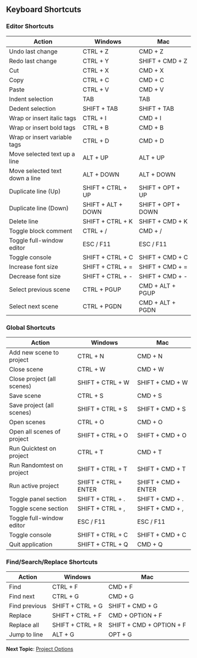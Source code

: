 ## Keyboard Shortcuts

### Editor Shortcuts

| Action                         | Windows             | Mac                 |
| ----------------               | --------            | --------            |
| Undo last change               | CTRL + Z            | CMD + Z             |
| Redo last change               | CTRL + Y            | SHIFT + CMD + Z     |
| Cut                            | CTRL + X            | CMD + X             |
| Copy                           | CTRL + C            | CMD + C             |
| Paste                          | CTRL + V            | CMD + V             |
| Indent selection               | TAB                 | TAB                 |
| Dedent selection               | SHIFT + TAB         | SHIFT + TAB         |
| Wrap or insert italic tags     | CTRL + I            | CMD + I             |
| Wrap or insert bold tags       | CTRL + B            | CMD + B             |
| Wrap or insert variable tags   | CTRL + D            | CMD + D             |
| Move selected text up a line   | ALT + UP            | ALT + UP            |
| Move selected text down a line | ALT + DOWN          | ALT + DOWN          |
| Duplicate line (Up)            | SHIFT + CTRL + UP   | SHIFT + OPT + UP    |
| Duplicate line (Down)          | SHIFT + ALT + DOWN  | SHIFT + OPT + DOWN  |
| Delete line                    | SHIFT + CTRL + K    | SHIFT + CMD + K     |
| Toggle block comment           | CTRL + /            | CMD + /             |
| Toggle full-window editor      | ESC / F11           | ESC / F11           |
| Toggle console                 | SHIFT + CTRL + C    | SHIFT + CMD + C     |
| Increase font size             | SHIFT + CTRL + =    | SHIFT + CMD + =     |
| Decrease font size             | SHIFT + CTRL + -    | SHIFT + CMD + -     |
| Select previous scene          | CTRL + PGUP         | CMD + ALT + PGUP    |
| Select next scene              | CTRL + PGDN         | CMD + ALT + PGDN    |

### Global Shortcuts

| Action                              | Windows             | Mac                 |
| ----------------                    | --------            | --------            |
| Add new scene to project            | CTRL + N            | CMD + N             |
| Close scene                         | CTRL + W            | CMD + W             |
| Close project (all scenes)          | SHIFT + CTRL + W    | SHIFT + CMD + W     |
| Save scene                          | CTRL + S            | CMD + S             |
| Save project (all scenes)           | SHIFT + CTRL + S    | SHIFT + CMD + S     |
| Open scenes                         | CTRL + O            | CMD + O             |
| Open all scenes of project          | SHIFT + CTRL + O    | SHIFT + CMD + O     |
| Run Quicktest on project            | CTRL + T            | CMD + T             |
| Run Randomtest on project           | SHIFT + CTRL + T    | SHIFT + CMD + T     |
| Run active project                  | SHIFT + CTRL + ENTER| SHIFT + CMD + ENTER |
| Toggle panel section                | SHIFT + CTRL + .    | SHIFT + CMD + .     |
| Toggle scene section                | SHIFT + CTRL + ,    | SHIFT + CMD + ,     |
| Toggle full-window editor           | ESC / F11           | ESC / F11           |
| Toggle console                      | SHIFT + CTRL + C    | SHIFT + CMD + C     |
| Quit application                    | SHIFT + CTRL + Q    | CMD + Q             |

### Find/Search/Replace Shortcuts

| Action                              | Windows             | Mac                      |
| ----------------                    | --------            | --------                 |
| Find                                | CTRL + F            | CMD + F                  |
| Find next                           | CTRL + G            | CMD + G                  |
| Find previous                       | SHIFT + CTRL + G    | SHIFT + CMD + G          |
| Replace                             | SHIFT + CTRL + F    | CMD + OPTION + F         |
| Replace all                         | SHIFT + CTRL + R    | SHIFT + CMD + OPTION + F |
| Jump to line                        | ALT + G             | OPT + G                  |

**Next Topic**: [Project Options](topics/project-options.md "Project Options")
